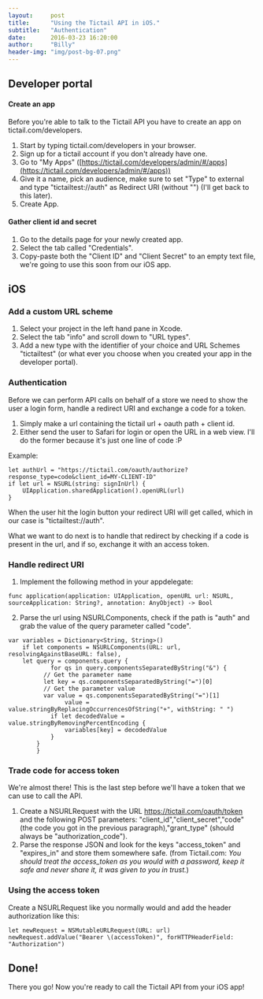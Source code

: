 ```yaml
---
layout:     post
title:      "Using the Tictail API in iOS."
subtitle:   "Authentication"
date:       2016-03-23 16:20:00
author:     "Billy"
header-img: "img/post-bg-07.png"
---
```

## Developer portal

#### Create an app

Before you're able to talk to the Tictail API you have to create an app on tictail.com/developers.

1. Start by typing tictail.com/developers in your browser.
2. Sign up for a tictail account if you don't already have one.
3. Go to "My Apps" ([https://tictail.com/developers/admin/#/apps](https://tictail.com/developers/admin/#/apps))
4. Give it a name, pick an audience, make sure to set "Type" to external and type "tictailtest://auth" as Redirect URI (without "") (I'll get back to this later).
5. Create App.

#### Gather client id and secret

1. Go to the details page for your newly created app.
2. Select the tab called "Credentials".
3. Copy-paste both the "Client ID" and "Client Secret" to an empty text file, we're going to use this soon from our iOS app.

## iOS

### Add a custom URL scheme

1. Select your project in the left hand pane in Xcode.
2. Select the tab "info" and scroll down to "URL types".
3. Add a new type with the identifier of your choice and URL Schemes "tictailtest" (or what ever you choose when you created your app in the developer portal).

### Authentication

Before we can perform API calls on behalf of a store we need to show the user a login form, handle a redirect URI and exchange a code for a token.

1. Simply make a url containing the tictail url + oauth path + client id.
2. Either send the user to Safari for login or open the URL in a web view. I'll do the former because it's just one line of code :P

Example:

```
let authUrl = "https://tictail.com/oauth/authorize?response_type=code&client_id=MY-CLIENT-ID"
if let url = NSURL(string: signInUrl) {
	UIApplication.sharedApplication().openURL(url)
}
```

When the user hit the login button your redirect URI will get called, which in our case is "tictailtest://auth".

What we want to do next is to handle that redirect by checking if a code is present in the url, and if so, exchange it with an access token.

### Handle redirect URI

1. Implement the following method in your appdelegate:

```
func application(application: UIApplication, openURL url: NSURL, sourceApplication: String?, annotation: AnyObject) -> Bool
```

2. Parse the url using NSURLComponents, check if the path is "auth" and grab the value of the query parameter called "code".

```
var variables = Dictionary<String, String>()
	if let components = NSURLComponents(URL: url, resolvingAgainstBaseURL: false),
    let query = components.query {
			for qs in query.componentsSeparatedByString("&") {
	      // Get the parameter name
	      let key = qs.componentsSeparatedByString("=")[0]
	      // Get the parameter value
	      var value = qs.componentsSeparatedByString("=")[1]
				value = value.stringByReplacingOccurrencesOfString("+", withString: " ")            
	   		if let decodedValue = value.stringByRemovingPercentEncoding {
	   			variables[key] = decodedValue
	    	}
    	}
		}
```

### Trade code for access token

We're almost there! This is the last step before we'll have a token that we can use to call the API.

1. Create a NSURLRequest with the URL https://tictail.com/oauth/token and the following POST parameters: "client\_id","client\_secret","code" (the code you got in the previous paragraph),"grant\_type" (should always be "authorization_code").
2. Parse the response JSON and look for the keys "access_token" and "expires_in" and store them somewhere safe. (from Tictail.com: *You should treat the access\_token as you would with a password, keep it safe and never share it, it was given to you in trust.*)

### Using the access token

Create a NSURLRequest like you normally would and add the header authorization like this:

```
let newRequest = NSMutableURLRequest(URL: url)
newRequest.addValue("Bearer \(accessToken)", forHTTPHeaderField: "Authorization")
```

## Done!

There you go! Now you're ready to call the Tictail API from your iOS app!
